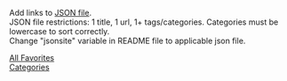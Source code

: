 <html>
<p>
  Add links to <a href="links.json">JSON file</a>. <br>
  JSON file restrictions: 1 title, 1 url, 1+ tags/categories. Categories must be lowercase to sort correctly.<br>
  Change "jsonsite" variable in README file to applicable json file.
</p>

<a href="#" onclick="alllinks()">All Favorites</a>
<br>
<a href="#" onclick="catlinks()">Categories</a>

<br><br>
<p id="links"></p>

<script>
/*Site that stores JSON file*/
var jsonsite="https://david-krause.github.io/favorite-links/links.json";
/******/

/****ALL LINKS FUNCTION****/
function alllinks(){

var jsnhttp = new XMLHttpRequest();
/*perform this function one page is loaded*/
jsnhttp.onreadystatechange = function() {
  if (this.status == 200 && this.readyState == 4) {
    var i, n, lnks=[], jsnObj = JSON.parse(this.responseText);
    for(i in jsnObj){
    	lnks.push("<a target='_blank' href=" + jsnObj[i].url + ">" + jsnObj[i].title + "</a><br>")
      }
    }
	lnks.sort();
     /*lnks variable is set to the HTML paragraph*/
	/*join method to remove commas*/
    document.getElementById("links").innerHTML = lnks.join("");
	};
/*call site to get JSON data*/
jsnhttp.open("GET", jsonsite,true);
jsnhttp.send();
}
/****END OF ALL LINKS FUNCTION****/


/*****LINKS BY CATEGORY FUNCTION*****/
function catlinks(){
var jsnhttp = new XMLHttpRequest();
/*perform this function one page is loaded*/
jsnhttp.onreadystatechange = function() {
  if (this.status == 200 && this.readyState == 4) {
		/*declare variables and parse JSON file*/
   var i, n, z, tgsarr=[], tgsurlarr=[], jsnObj = JSON.parse(this.responseText);
		/*loop through each site (i)*/
		for(i in jsnObj){
			/*loop through each tag (n) in site (i)*/
			for(n in jsnObj[i].tags){
			/******check to see if tag already exists in array******/
				/*this function searches for the current category in tgsarr*/
				function fndvar(tgsarrval){return tgsarrval == jsnObj[i].tags[n]};
				
				/*if the current category is not found in the tgsarr variable (less than 0) then add it to the array*/
				/*if the current category is found in the tgsarr variable (>=0) then add the url to the existing category*/
				/*note: the tgsarr is a 1 dimension array used for searching to see if the category already is in the array*/
				if(tgsarr.findIndex(fndvar)<0){
					var z = tgsarr.push(jsnObj[i].tags[n]);
					/*create 2 dimension array of tag and url*/
					tgsurlarr.push(["" + tgsarr[z-1] + "<br>", "<a target=_blank href=" + jsnObj[i].url + ">" + jsnObj[i].title + "</a><br>"]);
				}else{
					var z = tgsarr.findIndex(fndvar);
					tgsurlarr[z].push("<a target=_blank href=" + jsnObj[i].url + ">" + jsnObj[i].title + "</a><br>");
				};
			}
		}
		/*Sort tagsurl array*/
		tgsurlarr.sort();
		
		/*lnks variable is set to the HTML paragraph*/
	  	/*use flat and join methods to remove commas from array*/
		document.getElementById("links").innerHTML = tgsurlarr.flat().join("");
	}	
};
/*call site to get JSON data*/
jsnhttp.open("GET", jsonsite,true);
jsnhttp.send();
}
/*****END OF LINKS BY CATEGORY*****/
</script>
</html>

